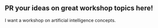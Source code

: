 ## PR your ideas on great workshop topics here!
I want a workshop on artificial intelligence concepts.